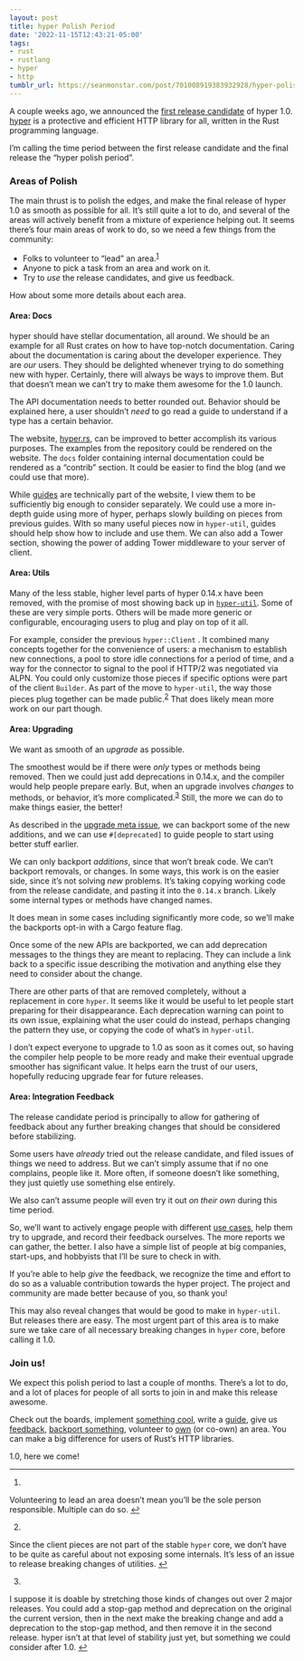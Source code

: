 ```yaml
---
layout: post
title: hyper Polish Period
date: '2022-11-15T12:43:21-05:00'
tags:
- rust
- rustlang
- hyper
- http
tumblr_url: https://seanmonstar.com/post/701008919383932928/hyper-polish-period
---
```

A couple weeks ago, we announced the [first release candidate](https://seanmonstar.com/blog/hyper-v100-rc1/) of hyper 1.0. [hyper](https://hyper.rs) is a protective and efficient HTTP library for all, written in the Rust programming language.

I’m calling the time period between the first release candidate and the final release the “hyper polish period”.

### Areas of Polish

The main thrust is to polish the edges, and make the final release of hyper 1.0 as smooth as possible for all. It’s still quite a lot to do, and several of the areas will actively benefit from a mixture of experience helping out. It seems there’s four main areas of work to do, so we need a few things from the community:

- Folks to volunteer to “lead” an area.<sup id="fnref:1"><a href="#fn:1" class="footnote-ref" role="doc-noteref">1</a></sup>
- Anyone to pick a task from an area and work on it.
- Try to _use_ the release candidates, and give us feedback.

How about some more details about each area.

#### Area: Docs

hyper should have stellar documentation, all around. We should be an example for all Rust crates on how to have top-notch documentation. Caring about the documentation is caring about the developer experience. They are _our_ users. They should be delighted whenever trying to do something new with hyper. Certainly, there will always be ways to improve them. But that doesn’t mean we can’t try to make them awesome for the 1.0 launch.

The API documentation needs to better rounded out. Behavior should be explained here, a user shouldn’t _need_ to go read a guide to understand if a type has a certain behavior.

The website, [hyper.rs](https://hyper.rs), can be improved to better accomplish its various purposes. The examples from the repository could be rendered on the website. The `docs` folder containing internal documentation could be rendered as a “contrib” section. It could be easier to find the blog (and we could use that more).

While [guides](https://hyper.rs/guides) are technically part of the website, I view them to be sufficiently big enough to consider separately. We could use a more in-depth guide using more of hyper, perhaps slowly building on pieces from previous guides. WIth so many useful pieces now in `hyper-util`, guides should help show how to include and use them. We can also add a Tower section, showing the power of adding Tower middleware to your server of client.

#### Area: Utils

Many of the less stable, higher level parts of hyper 0.14.x have been removed, with the promise of most showing back up in [`hyper-util`](https://github.com/hyperium/hyper-util). Some of these are very simple ports. Others will be made more generic or configurable, encouraging users to plug and play on top of it all.

For example, consider the previous `hyper::Client` . It combined many concepts together for the convenience of users: a mechanism to establish new connections, a pool to store idle connections for a period of time, and a way for the connector to signal to the pool if HTTP/2 was negotiated via ALPN. You could only customize those pieces if specific options were part of the client `Builder`. As part of the move to `hyper-util`, the way those pieces plug together can be made public.<sup id="fnref:2"><a href="#fn:2" class="footnote-ref" role="doc-noteref">2</a></sup> That does likely mean more work on our part though.

#### Area: Upgrading

We want as smooth of an _upgrade_ as possible.

The smoothest would be if there were _only_ types or methods being removed. Then we could just add deprecations in 0.14.x, and the compiler would help people prepare early. But, when an upgrade involves _changes_ to methods, or behavior, it’s more complicated.<sup id="fnref:3"><a href="#fn:3" class="footnote-ref" role="doc-noteref">3</a></sup> Still, the more we can do to make things easier, the better!

As described in the [upgrade meta issue](https://github.com/hyperium/hyper/issues/3052), we can backport some of the new additions, and we can use `#[deprecated]` to guide people to start using better stuff earlier.

We can only backport _additions_, since that won’t break code. We can’t backport removals, or changes. In some ways, this work is on the easier side, since it’s not solving _new_ problems. It’s taking copying working code from the release candidate, and pasting it into the `0.14.x` branch. Likely some internal types or methods have changed names.

It does mean in some cases including significantly more code, so we’ll make the backports opt-in with a Cargo feature flag.

Once some of the new APIs are backported, we can add deprecation messages to the things they are meant to replacing. They can include a link back to a specific issue describing the motivation and anything else they need to consider about the change.

There are other parts of that are removed completely, without a replacement in core `hyper`. It seems like it would be useful to let people start preparing for their disappearance. Each deprecation warning can point to its own issue, explaining what the user could do instead, perhaps changing the pattern they use, or copying the code of what’s in `hyper-util`.

I don’t expect everyone to upgrade to 1.0 as soon as it comes out, so having the compiler help people to be more ready and make their eventual upgrade smoother has significant value. It helps earn the trust of our users, hopefully reducing upgrade fear for future releases.

#### Area: Integration Feedback

The release candidate period is principally to allow for gathering of feedback about any further breaking changes that should be considered before stabilizing.

Some users have _already_ tried out the release candidate, and filed issues of things we need to address. But we can’t simply assume that if no one complains, people like it. More often, if someone doesn’t like something, they just quietly use something else entirely.

We also can’t assume people will even try it out _on their own_ during this time period.

So, we’ll want to actively engage people with different [use cases](https://github.com/hyperium/hyper/blob/v1.0.0-rc.1/docs/VISION.md#use-cases), help them try to upgrade, and record their feedback ourselves. The more reports we can gather, the better. I also have a simple list of people at big companies, start-ups, and hobbyists that I’ll be sure to check in with.

If you’re able to help _give_ the feedback, we recognize the time and effort to do so as a valuable contribution towards the hyper project. The project and community are made better because of you, so thank you!

This may also reveal changes that would be good to make in `hyper-util`. But releases there are easy. The most urgent part of this area is to make sure we take care of all necessary breaking changes in `hyper` core, before calling it 1.0.

### Join us!

We expect this polish period to last a couple of months. There’s a lot to do, and a lot of places for people of all sorts to join in and make this release awesome.

Check out the boards, implement [something cool](https://github.com/orgs/hyperium/projects/1/views/7), write a [guide](https://github.com/orgs/hyperium/projects/1/views/8), give us [feedback](https://github.com/hyperium/hyper/issues), [backport something](https://github.com/orgs/hyperium/projects/1/views/9), volunteer to [own](https://discord.gg/kkwpueZ) (or co-own) an area. You can make a big difference for users of Rust’s HTTP libraries.

1.0, here we come!

* * *

1. 

Volunteering to lead an area doesn’t mean you’ll be the sole person responsible. Multiple can do so.&nbsp;[↩︎](#fnref:1)

2. 

Since the client pieces are not part of the stable `hyper` core, we don’t have to be quite as careful about not exposing some internals. It’s less of an issue to release breaking changes of utilities.&nbsp;[↩︎](#fnref:2)

3. 

I suppose it is doable by stretching those kinds of changes out over 2 major releases. You could add a stop-gap method and deprecation on the original the current version, then in the next make the breaking change and add a deprecation to the stop-gap method, and then remove it in the second release. hyper isn’t at that level of stability just yet, but something we could consider after 1.0.&nbsp;[↩︎](#fnref:3)

